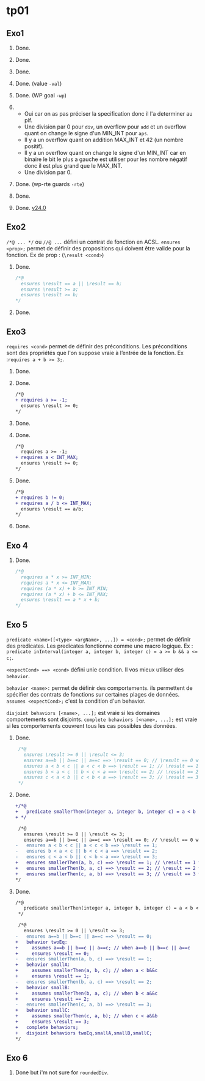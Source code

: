# tp01

## Exo1

1. Done.
2. Done.
3. Done.
4. Done. (value `-val`)
5. Done. (WP goal `-wp`)
6.
   * Oui car on as pas préciser la specification donc il l'a determiner au pif.
   * Une division par 0 pour `div`, un overflow pour `add` et un overflow quant on change le signe d'un MIN_INT pour `aps`.
   * Il y a un overflow quant on addition MAX_INT et 42 (un nombre positif).
   * Il y a un overflow quant on change le signe d'un MIN_INT car en binaire le bit le plus a gauche est utiliser pour les nombre négatif donc il est plus grand que le MAX_INT.
   * Une division par 0.

7. Done. (wp-rte guards `-rte`)
8. Done.
9. Done. [v24.0](https://www.frama-c.com/fc-versions/chromium.html)

## Exo2

`/*@ ... */` ou `//@ ...` défini un contrat de fonction en ACSL.
`ensures <prop>;` permet de définir des propositions qui doivent être valide pour la fonction.
Ex de prop : (`\result <cond>`)

1. Done.

    ```c
    /*@
      ensures \result == a || \result == b;
      ensures \result >= a;
      ensures \result >= b;
    */
    ```

2. Done.

## Exo3

`requires <cond>` permet de définir des préconditions. Les préconditions sont des propriétés que l'on suppose vraie à l’entrée de la fonction. Ex :`requires a + b >= 3;`.

1. Done.
2. Done.

    ```diff
    /*@
    + requires a >= -1;
      ensures \result >= 0;
    */
    ```

3. Done.
4. Done.

    ```diff
    /*@
      requires a >= -1;
    + requires a < INT_MAX;
      ensures \result >= 0;
    */
    ```

5. Done.

    ```diff
    /*@
    + requires b != 0;
    + requires a / b <= INT_MAX;
      ensures \result == a/b;
    */
    ```

6. Done.

## Exo 4

1. Done.

   ```c
   /*@
     requires a * x >= INT_MIN;
     requires a * x <= INT_MAX;
     requires (a * x) + b >= INT_MIN;
     requires (a * x) + b <= INT_MAX;
     ensures \result == a * x + b;
   */
   ```

## Exo 5

`predicate <name>([<type> <argName>, ...]) = <cond>;` permet de définir des predicates.
Les predicates fonctionne comme une macro logique.
Ex : `predicate inInterval(integer a, integer b, integer c) = a >= b && a <= c;`.

`<expectCond> ==> <cond>` défini unie condition. Il vos mieux utiliser des `behavior`.

`behavior <name>:` permet de définir des comportements. ils permettent de spécifier des contrats de fonctions sur certaines plages de données.
`assumes <expectCond>;` c'est la condition d'un behavior.

`disjoint behaviors [<name>, ...];` est vraie si les domaines comportements sont disjoints.
`complete behaviors [<name>, ...];` est vraie si les comportements couvrent tous les cas possibles des données.

1. Done.

   ```c
    /*@
      ensures \result >= 0 || \result <= 3;
      ensures a==b || b==c || a==c ==> \result == 0; // \result == 0 when a==b || b==c || a==c
      ensures a < b < c || a < c < b ==> \result == 1; // \result == 1 when a < b&&c
      ensures b < a < c || b < c < a ==> \result == 2; // \result == 2 when b < a&&c
      ensures c < a < b || c < b < a ==> \result == 3; // \result == 3 when c < a&&b
    */
   ```

2. Done.

   ```diff
   +/*@
   +   predicate smallerThen(integer a, integer b, integer c) = a < b < c || a < c < b; // a < b&&c
   + */

    /*@
      ensures \result >= 0 || \result <= 3;
      ensures a==b || b==c || a==c ==> \result == 0; // \result == 0 when a==b || b==c || a==c
   -   ensures a < b < c || a < c < b ==> \result == 1;
   -   ensures b < a < c || b < c < a ==> \result == 2;
   -   ensures c < a < b || c < b < a ==> \result == 3;
   +   ensures smallerThen(a, b, c) ==> \result == 1; // \result == 1 when a < b&&c
   +   ensures smallerThen(b, a, c) ==> \result == 2; // \result == 2 when b < a&&c
   +   ensures smallerThen(c, a, b) ==> \result == 3; // \result == 3 when c < a&&b
   */
   ```

3. Done.

   ```diff
   /*@
      predicate smallerThen(integer a, integer b, integer c) = a < b < c || a < c < b; // a < b&&c
    */

    /*@
      ensures \result >= 0 || \result <= 3;
   -   ensures a==b || b==c || a==c ==> \result == 0;
   +   behavior twoEq:
   +     assumes a==b || b==c || a==c; // when a==b || b==c || a==c
   +     ensures \result == 0;
   -   ensures smallerThen(a, b, c) ==> \result == 1;
   +   behavior smallA:
   +     assumes smallerThen(a, b, c); // when a < b&&c
   +     ensures \result == 1;
   -   ensures smallerThen(b, a, c) ==> \result == 2;
   +   behavior smallB:
   +     assumes smallerThen(b, a, c); // when b < a&&c
   +     ensures \result == 2;
   -   ensures smallerThen(c, a, b) ==> \result == 3;
   +   behavior smallC:
   +     assumes smallerThen(c, a, b); // when c < a&&b
   +     ensures \result == 3;
   +   complete behaviors;
   +   disjoint behaviors twoEq,smallA,smallB,smallC;
   */

   ```

## Exo 6

1. Done but i'm not sure for `roundedDiv`.
